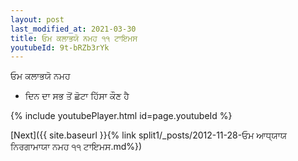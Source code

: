 ```yaml
---
layout: post
last_modified_at: 2021-03-30
title: ਓਮ ਕਲਾਭਯੋ ਨਮਹ ੧੧ ਟਾਇਮਸ
youtubeId: 9t-bRZb3rYk
---
```

 
 
 ਓਮ ਕਲਾਭਯੋ ਨਮਹ  
 
 -  ਦਿਨ ਦਾ ਸਭ ਤੋਂ ਛੋਟਾ ਹਿੱਸਾ ਕੌਣ ਹੈ 
 
  
 
  
 
 
 
 
 
 


{% include youtubePlayer.html id=page.youtubeId %}
 
[Next]({{ site.baseurl }}{% link  split1/_posts/2012-11-28-ਓਮ ਆਧ੍ਯਾਯ ਨਿਰਗਾਮਾਯਾ ਨਮਹ ੧੧ ਟਾਇਮਸ.md%})
 
